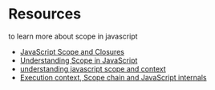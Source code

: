 
# Resources 
to learn more about scope in javascript 

+ [JavaScript Scope and Closures
](https://css-tricks.com/javascript-scope-closures/)
+ [Understanding Scope in JavaScript
](https://scotch.io/tutorials/understanding-scope-in-javascript)
+ [understanding javascript scope and context](http://ryanmorr.com/understanding-scope-and-context-in-javascript/)
+ [Execution context, Scope chain and JavaScript internals](https://hackernoon.com/execution-context-in-javascript-319dd72e8e2c)
